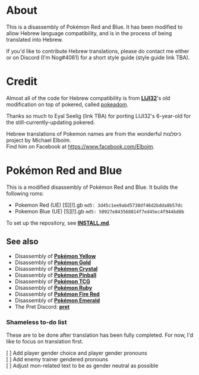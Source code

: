 # About

This is a disassembly of Pokémon Red and Blue.
It has been modified to allow Hebrew language compatibility,
and is in the process of being translated into Hebrew.

If you'd like to contribute Hebrew translations, please do contact
me either or on Discord (I'm Nog#4061) for a short style guide (style guide
link TBA).

# Credit


Almost all of the code for Hebrew compatibility is from
[**LIJI32**](https://github.com/LIJI32)'s old modification on top
of pokered, called [pokeadom](https://github.com/LIJI32/pokeadom).

Thanks so much to Eyal Seelig (link TBA) for porting LIJI32's
6-year-old for the still-currently-updating pokered.

Hebrew translations of Pokemon names are from the wonderful כיסלצות project by Michael Elboim.\
Find him on Facebook at https://www.facebook.com/Elboim.

# Pokémon Red and Blue

This is a modified disassembly of Pokémon Red and Blue.
It builds the following roms:

* Pokemon Red (UE) [S][!].gb  `md5: 3d45c1ee9abd5738df46d2bdda8b57dc`
* Pokemon Blue (UE) [S][!].gb `md5: 50927e843568814f7ed45ec4f944bd8b`

To set up the repository, see [**INSTALL.md**](INSTALL.md).


## See also

* Disassembly of [**Pokémon Yellow**][pokeyellow]
* Disassembly of [**Pokémon Gold**][pokegold]
* Disassembly of [**Pokémon Crystal**][pokecrystal]
* Disassembly of [**Pokémon Pinball**][pokepinball]
* Disassembly of [**Pokémon TCG**][poketcg]
* Disassembly of [**Pokémon Ruby**][pokeruby]
* Disassembly of [**Pokémon Fire Red**][pokefirered]
* Disassembly of [**Pokémon Emerald**][pokeemerald]
* The Pret Discord: [**pret**][Discord]

[pokeyellow]: https://github.com/pret/pokeyellow
[pokegold]: https://github.com/pret/pokegold
[pokecrystal]: https://github.com/pret/pokecrystal
[pokepinball]: https://github.com/pret/pokepinball
[poketcg]: https://github.com/pret/poketcg
[pokeruby]: https://github.com/pret/pokeruby
[pokefirered]: https://github.com/pret/pokefirered
[pokeemerald]: https://github.com/pret/pokeemerald
[Discord]: https://discord.gg/d5dubZ3
[irc]: https://kiwiirc.com/client/irc.freenode.net/?#pret

### Shameless to-do list

These are to be done after translation has been fully completed. For now, I'd like to focus on translation first.

[ ] Add player gender choice and player gender pronouns\
[ ] Add enemy trainer gendered pronouns\
[ ] Adjust mon-related text to be as gender neutral as possible
